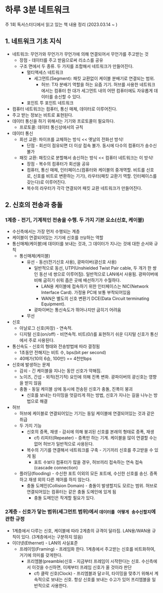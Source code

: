 # 하루 3분 네트워크
주 1회 독서스터디에서 읽고 있는 책 내용 정리 (2023.03.14 ~ )

## 1. 네트워크 기초 지식
- 네트워크: 무언가와 무언가가 무언가에 의해 연결되어서 무언가를 주고받는 것
  - 장점 - 데이터를 주고 받음으로써 리소스를 공유
  - 구조 면에서 두 종류. 두 가지를 조합해서 네트워크가 만들어진다.
    - 멀티액세스 네트워크
      - 세그먼트(Segment): 패킷 교환없이 케이블 분배기로 연결되는 범위.
        - 허브: T자 분배기 역할을 하는 요즘 기기. 허브를 사용한 네트워크에서는 컴퓨터 한 대가 세그먼트 내의 어떤 컴퓨터에도 자유롭게 데이터를 송신할 수 있다.
    - 포인트 투 포인트 네트워크
- 컴퓨터 네트워크는 컴퓨터, 통신 매체, 데이터로 이루어진다.
- 주고 받는 정보는 비트로 표현된다.
- 데이터 통신을 하기 위해서는 기기와 프로토콜이 필요하다.
  - 프로토콜: 데이터 통신상에서의 규칙
- 데이터 통신
  - 회선 교환: 파이프를 교체하는 방식 << 옛날의 전화선 방식!
    - 단점 - 회선이 점유되면 더 이상 접속 불가. 동시에 다수의 컴퓨터가 송수신 불가
  - 패킷 교환: 패킷으로 분할해서 송신하는 방식 << 컴퓨터 네트워크는 이 방식!
    - 장점 - 복수의 컴퓨터가 회선을 공유
    - 컴퓨터, 통신 매체, 인터페이스(컴퓨터와 케이블의 중개역할. 비트를 신호로, 신호를 비트로 변환하는 기기), 라우터(패킷 교환기 역할. 인터페이스를 갖는다)로 이루어진다.
    - 복수의 라우터가 각각 연결되어 패킷 교환 네트워크가 만들어진다.

## 2. 신호의 전송과 충돌

### 1계층 - 전기, 기계적인 전송을 수행. 두 가지 기본 요소(신호, 케이블)
- 수신측에서는 가장 먼저 수행되는 계층
- 케이블이 연결되어있는 기기에 신호를 `전달`하는 역할
- 통신매체(케이블)에 데이터를 보내는 것과, 그 데이터가 지나는 것에 대한 순서와 규칙
  - 통신매체(케이블)
    - 유선 - 동선(전기신호 사용), 광파이버(광신호 사용)
      - 일반적으로 동선, UTP(Unshielded Twist Pair cable, 두 개가 한 쌍인 동선 네 쌍으로 이루어짐). 일반적으로 LAN에서 사용됨. 광파이버에 비해 굽히기 쉬워 좁은 곳에 배선하기가 수월하다.
        - LAN용 케이블에 접속하기 위한 인터페이스는 NIC(Network Interface Card). 가정용 PC에 보통 부착되어있음
        - WAN은 별도의 신호 변환기 DCE(Data Circuit terminating Equipment).
      - 광파이버는 통신속도가 뛰어나지만 굽히기 어려움
    - 무선
- 신호
  - 아날로그 신호(파장) - 연속적.
  - 디지털 신호(on/off) - 비연속적. 비트(0/)를 표현하기 쉬운 디지털 신호가 통신에서 주로 사용된다.
- 통신속도 - 신호의 형태와 전송방법에 따라 결정됨
  - 1초동안 전해지는 비트 수, bps(bit per second)
  - 40메가(10의 6승, 100만) == 4천만bps
- 신호에 발생하는 문제
  - 감쇠 - 긴 케이블을 지나는 동안 신호가 약해짐.
  - 노이즈, 간섭 - 외적(전기적) 요인에 의해 진폭 변화. 광파이버의 광신호는 영향을 받지 않음
  - 충돌 - 동일 케이블 상에 동시에 전송된 신호가 충돌, 진폭이 붕괴
    - 신호를 보내는 타이밍을 엇갈리게 하는 방법, 신호가 지나는 길을 나누는 방법으로 해결
- 허브
  - 허브에 케이블로 연결되어있는 기기는 동일 케이블에 연결되어있는 것과 같은 취급
  - 두 가지 기능
    - 신호의 증폭, 재생 - 감쇠에 의해 붕괴된 신호를 본래의 형태로 증폭, 재생
      - cf) 리피터(Repeater) - 증폭만 하는 기계. 케이블을 많이 연결할 수는 없어 허브가 일반적으로 사용된다.
    - 복수의 기기를 연결해서 네트워크를 구축 - 기기끼리 신호를 주고받을 수 있게 됨
      - 포트 수보다 컴퓨터가 많을 경우, 허브끼리 접속하는 연속 접속(cascade connection)
  - 플러딩(flooding) - 수신한 포트 이외의 모든 포트에, 수신한 신호를 송신. 증폭하고 재생 외의 다른 제어를 하지 않는다.
    - 충돌 도메인(Collision Domain) - 충돌이 발생할지도 모르는 범위. 허브로 연결되어있는 컴퓨터는 같은 충돌 도메인에 있게 됨
      - 충돌 도메인은 작게할 필요가 있다.

### 2계층 - 신호가 닿는 범위(세그먼트 범위)에서 `데이터를 어떻게 송수신할지`에 관한 규정
- 1계층에서 다루는 신호, 케이블에 따라 2계층의 규격이 달라짐. LAN용/WAN용 규칙이 있다. (3계층에서는 구분하지 않음)
- 이더넷(Ethernet) - LAN의 사실표준
  - 프레이밍(Framing) - 프레임화 한다. 1계층에서 주고받는 신호를 비트화하여, 거기에 의미를 갖게한다.
    - 프리엠블(preamble)신호 - 지금부터 프레임이 시작한다는 신호. 수신측에서 이것을 수신하면, 이제부터 프레임 신호가 올 것이라 판단
      - cf) 클락 신호(Clock) - 프리엠블과 달ㄹ히, 타이밍을 맞추기 위해서 계속적으로 보내는 신호. 항상 신호를 보내는 수고가 있어 프리엠블을 일반적으로 사용한다.